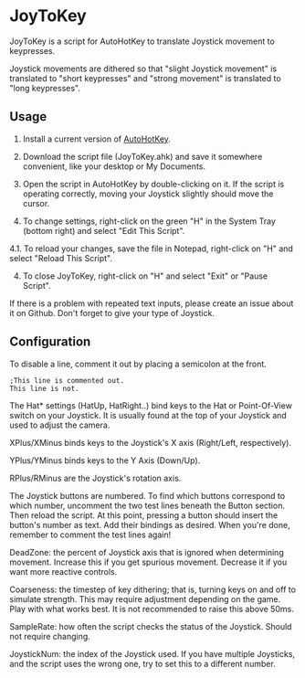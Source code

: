 JoyToKey
========
JoyToKey is a script for AutoHotKey to translate Joystick movement to keypresses.

Joystick movements are dithered so that "slight Joystick movement" is translated to
"short keypresses" and "strong movement" is translated to "long keypresses".

Usage
-----

1. Install a current version of [AutoHotKey](http://www.autohotkey.com/).

2. Download the script file (JoyToKey.ahk) and save it somewhere
convenient, like your desktop or My Documents.

3. Open the script in AutoHotKey by double-clicking on it. If the script is
operating correctly, moving your Joystick slightly should move the cursor.

4. To change settings, right-click on the green "H" in the
System Tray (bottom right) and select "Edit This Script".

4.1. To reload your changes, save the file in Notepad,
right-click on "H" and select "Reload This Script".

4. To close JoyToKey, right-click on "H" and select "Exit" or "Pause Script".

If there is a problem with repeated text inputs, please create an issue about
it on Github. Don't forget to give your type of Joystick.

Configuration
-------------

To disable a line, comment it out by placing a semicolon at the front.

    ;This line is commented out.
	This line is not.

The Hat* settings (HatUp, HatRight..) bind keys to the Hat or Point-Of-View switch on your Joystick.
It is usually found at the top of your Joystick and used to adjust the camera.

XPlus/XMinus binds keys to the Joystick's X axis (Right/Left, respectively).

YPlus/YMinus binds keys to the Y Axis (Down/Up).

RPlus/RMinus are the Joystick's rotation axis.

The Joystick buttons are numbered. To find which buttons correspond to which number,
uncomment the two test lines beneath the Button section. Then reload the script. At this
point, pressing a button should insert the button's number as text. Add their bindings as
desired. When you're done, remember to comment the test lines again!

DeadZone: the percent of Joystick axis that is ignored when determining movement. Increase this if
you get spurious movement. Decrease it if you want more reactive controls.

Coarseness: the timestep of key dithering; that is, turning keys on and off to simulate strength.
This may require adjustment depending on the game. Play with what works best. It is not recommended
to raise this above 50ms.

SampleRate: how often the script checks the status of the Joystick. Should not require changing.

JoystickNum: the index of the Joystick used. If you have multiple Joysticks, and the script uses
the wrong one, try to set this to a different number.
